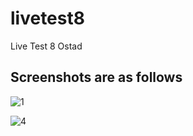 # livetest8

Live Test 8 Ostad

## Screenshots are as follows


![1](https://github.com/syfulsharif/liveTest8/assets/2669892/112efe50-88ff-422e-8500-a6f8566e9e31)


![4](https://github.com/syfulsharif/liveTest8/assets/2669892/09518548-823a-44a5-900c-3fc411229239)

